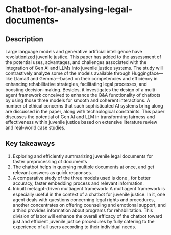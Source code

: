 # Chatbot-for-analysing-legal-documents-
## Description
Large language models and generative artificial intelligence have revolutionized juvenile justice. This paper has added to the assessment of the potential uses, advantages, and challenges associated with the integration of Gen AI and LLMs into juvenile justice systems. The study will contrastively analyze some of the models available through Huggingface—like Llama3 and Gemma—based on their competencies and efficiency in enhancing rehabilitative strategies, facilitating legal processes, and boosting decision-making. Besides, it investigates the design of a multi-agent framework conceived to enhance the Q&A functionality of chatbots by using those three models for smooth and coherent interactions. A number of ethical concerns that such sophisticated AI systems bring along are discussed in the paper, along with technological constraints. This paper discusses the potential of Gen AI and LLM in transforming fairness and effectiveness within juvenile justice based on extensive literature review and real-world case studies.

## Key takeaways
1.	Exploring and efficiently summarizing juvenile legal documents for faster preprocessing of documents 
2.	The chatbot helps in querying multiple documents at once, and get relevant answers as quick responses.
3.	A comparative  study of the three models used is done , for better accuracy, faster embedding process and relevant information.
4. Inbuilt metagpt-driven multiagent framework: A multiagent framework is especially            useful in the context of a chatbot for juvenile justice. In it, one agent deals with questions concerning legal rights and procedures, another concentrates on offering counseling and emotional support, and a third provides information about programs for rehabilitation. This division of labor will enhance the overall efficacy of the chatbot toward just and efficient juvenile justice procedures by fully catering to the experience of all users according to their individual needs.
